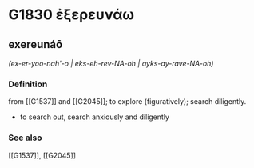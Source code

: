 # G1830 ἐξερευνάω

## exereunáō

_(ex-er-yoo-nah'-o | eks-eh-rev-NA-oh | ayks-ay-rave-NA-oh)_

### Definition

from [[G1537]] and [[G2045]]; to explore (figuratively); search diligently.

- to search out, search anxiously and diligently

### See also

[[G1537]], [[G2045]]

